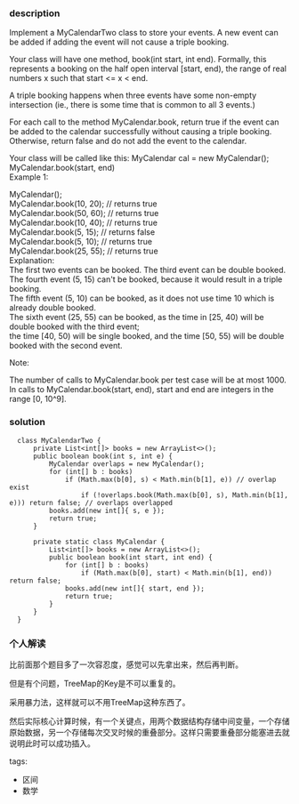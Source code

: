 ### description    
  Implement a MyCalendarTwo class to store your events. A new event can be added if adding the event will not cause a triple booking.  
    
  Your class will have one method, book(int start, int end). Formally, this represents a booking on the half open interval [start, end), the range of real numbers x such that start <= x < end.  
    
  A triple booking happens when three events have some non-empty intersection (ie., there is some time that is common to all 3 events.)  
    
  For each call to the method MyCalendar.book, return true if the event can be added to the calendar successfully without causing a triple booking. Otherwise, return false and do not add the event to the calendar.  
    
  Your class will be called like this: MyCalendar cal = new MyCalendar(); MyCalendar.book(start, end)  
  Example 1:  
    
  MyCalendar();  
  MyCalendar.book(10, 20); // returns true  
  MyCalendar.book(50, 60); // returns true  
  MyCalendar.book(10, 40); // returns true  
  MyCalendar.book(5, 15); // returns false  
  MyCalendar.book(5, 10); // returns true  
  MyCalendar.book(25, 55); // returns true  
  Explanation:   
  The first two events can be booked.  The third event can be double booked.  
  The fourth event (5, 15) can't be booked, because it would result in a triple booking.  
  The fifth event (5, 10) can be booked, as it does not use time 10 which is already double booked.  
  The sixth event (25, 55) can be booked, as the time in [25, 40) will be double booked with the third event;  
  the time [40, 50) will be single booked, and the time [50, 55) will be double booked with the second event.  
     
    
  Note:  
    
  The number of calls to MyCalendar.book per test case will be at most 1000.  
  In calls to MyCalendar.book(start, end), start and end are integers in the range [0, 10^9].  
### solution    
```    
  class MyCalendarTwo {  
      private List<int[]> books = new ArrayList<>();      
      public boolean book(int s, int e) {  
          MyCalendar overlaps = new MyCalendar();  
          for (int[] b : books)  
              if (Math.max(b[0], s) < Math.min(b[1], e)) // overlap exist  
                  if (!overlaps.book(Math.max(b[0], s), Math.min(b[1], e))) return false; // overlaps overlapped  
          books.add(new int[]{ s, e });  
          return true;  
      }  
    
      private static class MyCalendar {  
          List<int[]> books = new ArrayList<>();  
          public boolean book(int start, int end) {  
              for (int[] b : books)  
                  if (Math.max(b[0], start) < Math.min(b[1], end)) return false;  
              books.add(new int[]{ start, end });  
              return true;  
          }  
      }  
  }  
```    
    
### 个人解读    
  比前面那个题目多了一次容忍度，感觉可以先拿出来，然后再判断。  
    
  但是有个问题，TreeMap的Key是不可以重复的。  
    
    
  采用暴力法，这样就可以不用TreeMap这种东西了。  
    
  然后实际核心计算时候，有一个关键点，用两个数据结构存储中间变量，一个存储原始数据，另一个存储每次交叉时候的重叠部分。这样只需要重叠部分能塞进去就说明此时可以成功插入。    
    
tags:    
  -  区间  
  -  数学  
